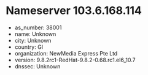 # Nameserver 103.6.168.114

* as_number: 38001
* name: Unknown
* city: Unknown
* country: GI
* organization: NewMedia Express Pte Ltd
* version: 9.8.2rc1-RedHat-9.8.2-0.68.rc1.el6_10.7
* dnssec: Unknown
